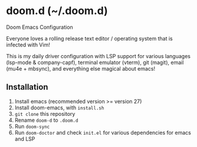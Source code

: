 # doom.d (~/.doom.d)
Doom Emacs Configuration

Everyone loves a rolling release text editor / operating system that is infected with Vim!

This is my daily driver configuration with LSP support for various languages (lsp-mode & company-capf), terminal emulator (vterm), git (magit), email (mu4e + mbsync), and everything else magical about emacs!

## Installation
1. Install emacs (recommended version >= version 27)
2. Install doom-emacs, with `install.sh`
3. `git clone` this repository
4. Rename `doom-d` to `.doom.d`
5. Run `doom-sync`
6. Run `doom-doctor` and check `init.el` for various dependencies for emacs and LSP
